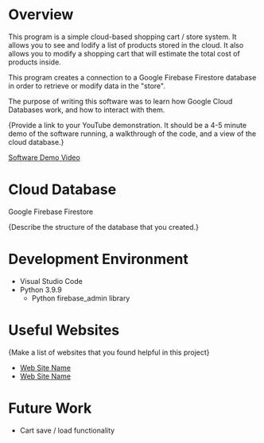 # Overview

This program is a simple cloud-based shopping cart / store system. It allows you to see and lodify a list of products stored in the cloud. It also allows you to modify a shopping cart that will estimate the total cost of products inside.

This program creates a connection to a Google Firebase Firestore database in order to retrieve or modify data in the "store".

The purpose of writing this software was to learn how Google Cloud Databases work, and how to interact with them.

{Provide a link to your YouTube demonstration.  It should be a 4-5 minute demo of the software running, a walkthrough of the code, and a view of the cloud database.}

[Software Demo Video](http://youtube.link.goes.here)

# Cloud Database

Google Firebase Firestore

{Describe the structure of the database that you created.}

# Development Environment

* Visual Studio Code
* Python 3.9.9
    * Python firebase_admin library

# Useful Websites

{Make a list of websites that you found helpful in this project}
* [Web Site Name](http://url.link.goes.here)
* [Web Site Name](http://url.link.goes.here)

# Future Work

* Cart save / load functionality